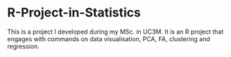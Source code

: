 # R-Project-in-Statistics
This is a project I developed during my MSc. in UC3M. It is an R project that engages with commands on data visualisation, PCA, FA, clustering and regression.  
